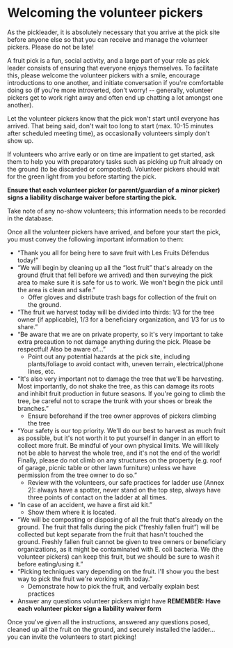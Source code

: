 # Welcoming the volunteer pickers

As the pickleader, it is absolutely necessary that you arrive at the pick site before anyone else so that you can receive and manage the volunteer pickers. Please do not be late!

A fruit pick is a fun, social activity, and a large part of your role as pick leader consists of ensuring that everyone enjoys themselves. To facilitate this, please welcome the volunteer pickers with a smile, encourage introductions to one another, and initiate conversation if you're comfortable doing so (if you're more introverted, don't worry! -- generally, volunteer pickers get to work right away and often end up chatting a lot amongst one another).

Let the volunteer pickers know that the pick won't start until everyone has arrived. That being said, don't wait too long to start (max. 10-15 minutes after scheduled meeting time), as occasionally volunteers simply don't show up.

If volunteers who arrive early or on time are impatient to get started, ask them to help you with preparatory tasks such as picking up fruit already on the ground (to be discarded or composted). Volunteer pickers should wait for the green light from you before starting the pick.

**Ensure that each volunteer picker (or parent/guardian of a minor picker) signs a liability discharge waiver before starting the pick.**

Take note of any no-show volunteers; this information needs to be recorded in the database.

Once all the volunteer pickers have arrived, and before your start the pick, you must convey the following important information to them:

- “Thank you all for being here to save fruit with Les Fruits Défendus today!”
- “We will begin by cleaning up all the “lost fruit” that's already on the ground (fruit that fell before we arrived) and then surveying the pick area to make sure it is safe for us to work. We won't begin the pick until the area is clean and safe.”
  - Offer gloves and distribute trash bags for collection of the fruit on the ground.
- “The fruit we harvest today will be divided into thirds: 1/3 for the tree owner (if applicable), 1/3 for a beneficiary organization, and 1/3 for us to share.”
- “Be aware that we are on private property, so it's very important to take extra precaution to not damage anything during the pick. Please be respectful! Also be aware of...”
   - Point out any potential hazards at the pick site, including plants/foliage to avoid contact with, uneven terrain, electrical/phone lines, etc.
- “It's also very important not to damage the tree that we'll be harvesting. Most importantly, do not shake the tree, as this can damage its roots and inhibit fruit production in future seasons. If you're going to climb the tree, be careful not to scrape the trunk with your shoes or break the branches.”
   - Ensure beforehand if the tree owner approves of pickers climbing the tree
- “Your safety is our top priority. We'll do our best to harvest as much fruit as possible,
but it's not worth it to put yourself in danger in an effort to collect more fruit. Be mindful of your own physical limits. We will likely not be able to harvest the whole tree, and it's not the end of the world! Finally, please do not climb on any structures on the property (e.g. roof of garage, picnic table or other lawn furniture) unless we have permission from the tree owner to do so.”
   - Review with the volunteers, our safe practices for ladder use (Annex 2): always have a spotter, never stand on the top step, always have three points of contact on the ladder at all times.
- “In case of an accident, we have a first aid kit.” 
    - Show them where it is located.
- “We will be composting or disposing of all the fruit that's already on the ground. The fruit that falls during the pick (“freshly fallen fruit”) will be collected but kept separate from the fruit that hasn't touched the ground. Freshly fallen fruit cannot be given to tree owners or beneficiary organizations, as it might be contaminated with E. coli bacteria. We (the volunteer pickers) can keep this fruit, but we should be sure to wash it before eating/using it.”
- “Picking techniques vary depending on the fruit. I'll show you the best way to pick the fruit we're working with today.”
    - Demonstrate how to pick the fruit, and verbally explain best practices
- Answer any questions volunteer pickers might have
**REMEMBER: Have each volunteer picker sign a liability waiver form**

Once you've given all the instructions, answered any questions posed, cleaned up all the fruit on the ground, and securely installed the ladder... you can invite the volunteers to start picking!
